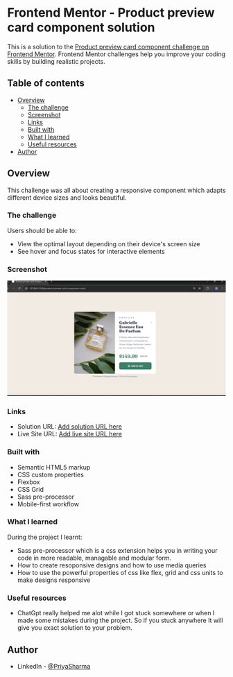 # Frontend Mentor - Product preview card component solution

This is a solution to the [Product preview card component challenge on Frontend Mentor](https://www.frontendmentor.io/challenges/product-preview-card-component-GO7UmttRfa). Frontend Mentor challenges help you improve your coding skills by building realistic projects. 

## Table of contents

- [Overview](#overview)
  - [The challenge](#the-challenge)
  - [Screenshot](#screenshot)
  - [Links](#links)
  - [Built with](#built-with)
  - [What I learned](#what-i-learned)
  - [Useful resources](#useful-resources)
- [Author](#author)

## Overview

This challenge was all about creating a responsive component which adapts different device sizes and looks beautiful.

### The challenge

Users should be able to:

- View the optimal layout depending on their device's screen size
- See hover and focus states for interactive elements

### Screenshot

![](screenshot.png)

### Links

- Solution URL: [Add solution URL here](https://github.com/PriyaSharma026/responsive-product-review-page)
- Live Site URL: [Add live site URL here](https://priyasharma026.github.io/responsive-product-review-page/)

### Built with

- Semantic HTML5 markup
- CSS custom properties
- Flexbox
- CSS Grid
- Sass pre-processor
- Mobile-first workflow

### What I learned

During the project I learnt:
- Sass pre-processor which is a css extension helps you in writing your code in more readable, managable and modular form.
- How to create resoponsive designs and how to use media queries
- How to use the powerful properties of css like flex, grid and css units to make designs responsive

### Useful resources

- ChatGpt really helped me alot while I got stuck somewhere or when I made some mistakes during the project. So if you stuck anywhere It will give you exact solution to your problem.

## Author

- LinkedIn - [@PriyaSharma](https://www.linkedin.com/in/priya-sharma26/)
